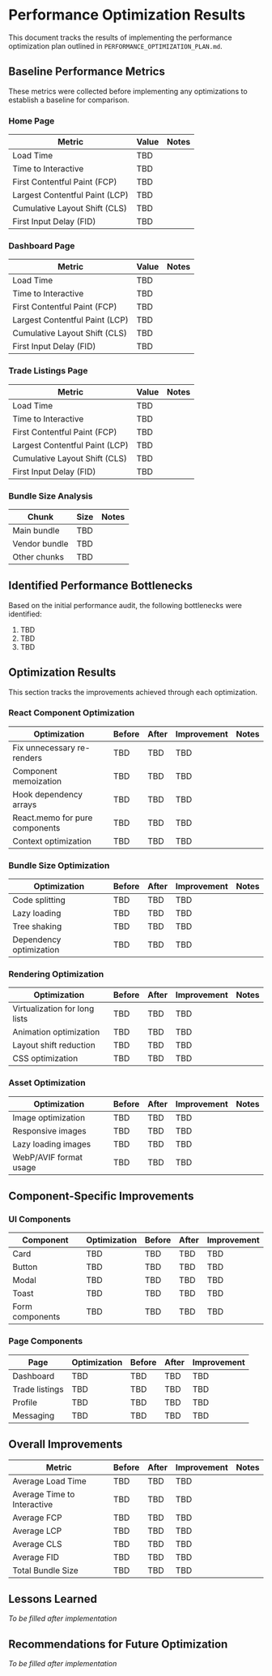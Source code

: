 # Performance Optimization Results

This document tracks the results of implementing the performance optimization plan outlined in `PERFORMANCE_OPTIMIZATION_PLAN.md`.

## Baseline Performance Metrics

These metrics were collected before implementing any optimizations to establish a baseline for comparison.

### Home Page

| Metric | Value | Notes |
|--------|-------|-------|
| Load Time | TBD | |
| Time to Interactive | TBD | |
| First Contentful Paint (FCP) | TBD | |
| Largest Contentful Paint (LCP) | TBD | |
| Cumulative Layout Shift (CLS) | TBD | |
| First Input Delay (FID) | TBD | |

### Dashboard Page

| Metric | Value | Notes |
|--------|-------|-------|
| Load Time | TBD | |
| Time to Interactive | TBD | |
| First Contentful Paint (FCP) | TBD | |
| Largest Contentful Paint (LCP) | TBD | |
| Cumulative Layout Shift (CLS) | TBD | |
| First Input Delay (FID) | TBD | |

### Trade Listings Page

| Metric | Value | Notes |
|--------|-------|-------|
| Load Time | TBD | |
| Time to Interactive | TBD | |
| First Contentful Paint (FCP) | TBD | |
| Largest Contentful Paint (LCP) | TBD | |
| Cumulative Layout Shift (CLS) | TBD | |
| First Input Delay (FID) | TBD | |

### Bundle Size Analysis

| Chunk | Size | Notes |
|-------|------|-------|
| Main bundle | TBD | |
| Vendor bundle | TBD | |
| Other chunks | TBD | |

## Identified Performance Bottlenecks

Based on the initial performance audit, the following bottlenecks were identified:

1. TBD
2. TBD
3. TBD

## Optimization Results

This section tracks the improvements achieved through each optimization.

### React Component Optimization

| Optimization | Before | After | Improvement | Notes |
|--------------|--------|-------|-------------|-------|
| Fix unnecessary re-renders | TBD | TBD | TBD | |
| Component memoization | TBD | TBD | TBD | |
| Hook dependency arrays | TBD | TBD | TBD | |
| React.memo for pure components | TBD | TBD | TBD | |
| Context optimization | TBD | TBD | TBD | |

### Bundle Size Optimization

| Optimization | Before | After | Improvement | Notes |
|--------------|--------|-------|-------------|-------|
| Code splitting | TBD | TBD | TBD | |
| Lazy loading | TBD | TBD | TBD | |
| Tree shaking | TBD | TBD | TBD | |
| Dependency optimization | TBD | TBD | TBD | |

### Rendering Optimization

| Optimization | Before | After | Improvement | Notes |
|--------------|--------|-------|-------------|-------|
| Virtualization for long lists | TBD | TBD | TBD | |
| Animation optimization | TBD | TBD | TBD | |
| Layout shift reduction | TBD | TBD | TBD | |
| CSS optimization | TBD | TBD | TBD | |

### Asset Optimization

| Optimization | Before | After | Improvement | Notes |
|--------------|--------|-------|-------------|-------|
| Image optimization | TBD | TBD | TBD | |
| Responsive images | TBD | TBD | TBD | |
| Lazy loading images | TBD | TBD | TBD | |
| WebP/AVIF format usage | TBD | TBD | TBD | |

## Component-Specific Improvements

### UI Components

| Component | Optimization | Before | After | Improvement |
|-----------|--------------|--------|-------|-------------|
| Card | TBD | TBD | TBD | TBD |
| Button | TBD | TBD | TBD | TBD |
| Modal | TBD | TBD | TBD | TBD |
| Toast | TBD | TBD | TBD | TBD |
| Form components | TBD | TBD | TBD | TBD |

### Page Components

| Page | Optimization | Before | After | Improvement |
|------|--------------|--------|-------|-------------|
| Dashboard | TBD | TBD | TBD | TBD |
| Trade listings | TBD | TBD | TBD | TBD |
| Profile | TBD | TBD | TBD | TBD |
| Messaging | TBD | TBD | TBD | TBD |

## Overall Improvements

| Metric | Before | After | Improvement | Notes |
|--------|--------|-------|-------------|-------|
| Average Load Time | TBD | TBD | TBD | |
| Average Time to Interactive | TBD | TBD | TBD | |
| Average FCP | TBD | TBD | TBD | |
| Average LCP | TBD | TBD | TBD | |
| Average CLS | TBD | TBD | TBD | |
| Average FID | TBD | TBD | TBD | |
| Total Bundle Size | TBD | TBD | TBD | |

## Lessons Learned

*To be filled after implementation*

## Recommendations for Future Optimization

*To be filled after implementation*
